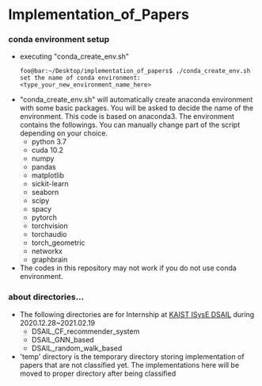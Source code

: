 # Implementation_of_Papers
### conda environment setup
- executing "conda_create_env.sh"
	```console
	foo@bar:~/Desktop/implementation_of_papers$ ./conda_create_env.sh
	set the name of conda environment: <type_your_new_environment_name_here>
	```
- "conda_create_env.sh" will automatically create anaconda environment with some basic packages. You will be asked to decide the name of the environment. This code is based on anaconda3. The environment contains the followings. You can manually change part of the script depending on your choice.
	- python 3.7
	- cuda 10.2
	- numpy
	- pandas
	- matplotlib
	- sickit-learn
	- seaborn
	- scipy
	- spacy
	- pytorch
	- torchvision 
	- torchaudio
	- torch_geometric
	- networkx
	- graphbrain
- The codes in this repository may not work if you do not use conda environment.

### about directories...
- The following directories are for Internship at [KAIST ISysE DSAIL](https://dsail.kaist.ac.kr/) during 2020.12.28~2021.02.19
	- DSAIL_CF_recommender_system
	- DSAIL_GNN_based
	- DSAIL_random_walk_based
- 'temp' directory is the temporary directory storing implementation of papers that are not classified yet. The implementations here will be moved to proper directory after being classified

